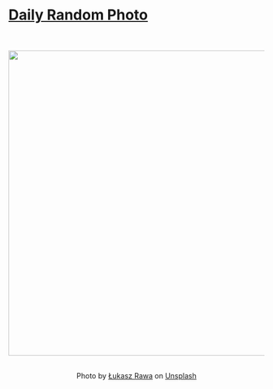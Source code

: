 # [Daily Random Photo](https://www.dailyrandomphoto.com/)

<div align="center">
  <br>
  <br>
  <a href="https://www.dailyrandomphoto.com/p/2025/2025-06-05/"><img src="https://images.unsplash.com/photo-1746908592757-2c1d682b71db?crop=entropy&cs=tinysrgb&fit=max&fm=jpg&ixid=M3w3NzUwOHwwfDF8cmFuZG9tfHx8fHx8fHx8MTc0OTA4NDQ2M3w&ixlib=rb-4.1.0&q=80&w=1080" width="600px"></a>
  <br>
  <br>
  <p class="has-text-grey">Photo by <a href="https://unsplash.com/@lukasz_rawa?utm_source=Daily%20Random%20Photo&amp;utm_medium=referral" target="_blank" rel="noopener noreferrer">Łukasz Rawa</a> on <a href="https://unsplash.com/photos/green-leaves-and-foliage-create-a-dark-and-lush-scene-4axNezh03UA?utm_source=Daily%20Random%20Photo&amp;utm_medium=referral" target="_blank" rel="noopener noreferrer">Unsplash</a></p>
</div>
